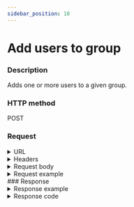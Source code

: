 ```yaml
---
sidebar_position: 18
---
```


# Add users to group

### Description

Adds one or more users to a given group.

### HTTP method

POST

### Request

<details>
<summary>URL</summary>

```javascript
http://{Admin API IP}:{port#}/api/v1/groups/{id}/Users
```
</details>

<details>
<summary>Headers</summary>

Example header format:

`Authorization: Basic <authorization token returned from the login method>`

`Content-Type: application/json`

| Parameter | Description/Comments |
| --- | --- |
| ID | (string) Group's ID. Can be retrieved via [Get all groups](https://help.quali.com/Online%20Help/0.0/Portal/Content/API/RefGuides/RM-API/admin-api-get-all-groups.htm). |
</details>

<details>
<summary>Request body</summary>

| Parameter | Description/Comments |
| --- | --- |
| Id | (string) User's id. Can be retrieved via [Get all users](https://help.quali.com/Online%20Help/0.0/Portal/Content/API/RefGuides/RM-API/admin-api-get-all-users.htm). |
</details>

<details>
<summary>Request example</summary>

```javascript
{
  "Users": [
    {
      "Id": 0
    }
  ]
}
```
</details>
### Response

<details>
<summary>Response example</summary>

```javascript
{
    "Errors": []
}
```
</details>

<details>
<summary>Response code</summary>

```javascript
200 OK
```
</details>
